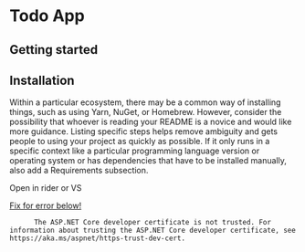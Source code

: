 # Todo App

## Getting started

## Installation
Within a particular ecosystem, there may be a common way of installing things, such as using Yarn, NuGet, or Homebrew. However, consider the possibility that whoever is reading your README is a novice and would like more guidance. Listing specific steps helps remove ambiguity and gets people to using your project as quickly as possible. If it only runs in a specific context like a particular programming language version or operating system or has dependencies that have to be installed manually, also add a Requirements subsection.

Open in rider or VS


[Fix for error below!](https://stackoverflow.com/questions/64017267/dotnet-dev-certs-certificate-not-trusted)

````
      The ASP.NET Core developer certificate is not trusted. For information about trusting the ASP.NET Core developer certificate, see https://aka.ms/aspnet/https-trust-dev-cert.
````

